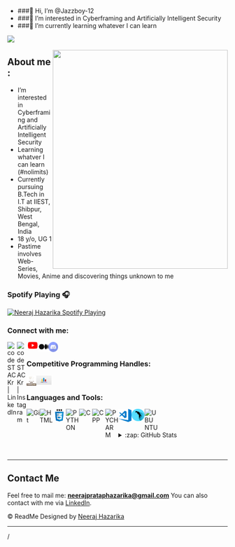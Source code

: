 - ###👋 Hi, I’m @Jazzboy-12
- ###👀 I’m interested in Cyberframing and Artificially Intelligent Security
- ###🌱 I’m currently learning whatever I can learn 
<p align="left"> <img src="https://komarev.com/ghpvc/?username=Jazzboy-12&label=Profile%20views&color=0e75b6&style=flat" /> </p>

<img align='right' src='https://github.com/Jazzboy-12/Readme-edit/blob/main/github%20readme/youtube-video-gif%20(1).gif' width='400' height="500">

## About me :

-  I’m interested in Cyberframing and Artificially Intelligent Security
-  Learning whatver I can learn (#nolimits)
-  Currently pursuing B.Tech in I.T at IIEST, Shibpur, West Bengal, India
-  18 y/o, UG 1
-  Pastime involves Web-Series, Movies, Anime and discovering things unknown to me


### Spotify Playing 🎧

[<img src="https://now-playing-codeSTACKr.vercel.app/api/spotify-playing" alt="Neeraj Hazarika Spotify Playing" width="350" />](https://open.spotify.com/user/npn02zhsn7pnuw4x7bxcemda)

### Connect with me:

[<img align="left" alt="codeSTACKr | LinkedIn" width="22px" src="https://cdn.jsdelivr.net/npm/simple-icons@v3/icons/linkedin.svg" />][linkedin]
[<img align="left" alt="codeSTACKr | Instagram" width="22px" src="https://cdn.jsdelivr.net/npm/simple-icons@v3/icons/instagram.svg" />][instagram]
[<img align="left" alt="codeSTACKr | Instagram" width="28px" src="https://github.com/NeerajHazarika/NeerajHazarika/blob/main/github%20readme/youtube.png" />](https://www.youtube.com/channel/UCm3kdMpKOxLVJftVJu26heg)
[<img align="left" alt="codeSTACKr | Instagram" width="22px" src="https://github.com/NeerajHazarika/NeerajHazarika/blob/main/github%20readme/medium.png" />](https://neerajprataphazarika.medium.com/)
[<img align="left" alt="codeSTACKr | Instagram" width="22px" src="https://github.com/NeerajHazarika/NeerajHazarika/blob/main/github%20readme/discord.png" />](https://discord.gg/4mE9yshaTD)

<br />

### Competitive Programming Handles:

[<img align="left" alt="codechef handle" width="22px" src="https://github.com/NeerajHazarika/NeerajHazarika/blob/main/github%20readme/codechef.png" />][codechef]
[<img align="left" alt="Codeforces" width="35px" src="https://github.com/NeerajHazarika/NeerajHazarika/blob/main/github%20readme/Code%20Forces.jpg" />][codeforces]

<br />

### Languages and Tools: 

[<img align="left" alt="Git" width="30px" src="https://github.com/sahilsingh2402/sahilsingh2402/blob/main/files_ss2402/git.svg" />](https://git-scm.com/)

[<img align="left" alt="HTML" width="30px" src="https://github.com/sahilsingh2402/sahilsingh2402/blob/main/files_ss2402/html.svg" />](https://html.com/)

[<img align="left" alt="CSS" width="30px" src="https://github.com/NeerajHazarika/NeerajHazarika/blob/main/github%20readme/css.png" />](https://www.w3schools.com/css/)

[<img align="left" alt="PYTHON" width="30px" src="https://github.com/sahilsingh2402/sahilsingh2402/blob/main/files_ss2402/python.svg" />](https://www.python.org/)

[<img align="left" alt="C" width="30px" src="https://github.com/sahilsingh2402/sahilsingh2402/blob/main/files_ss2402/c-original.svg" />](https://www.cprogramming.com/)

[<img align="left" alt="CPP" width="30px" src="https://github.com/sahilsingh2402/sahilsingh2402/blob/main/files_ss2402/cpp.svg" />](https://www.cplusplus.com/)

[<img align="left" alt="PYCHARM" width="30px" src="https://github.com/sahilsingh2402/sahilsingh2402/blob/main/files_ss2402/pycharm.svg" />](https://www.jetbrains.com/pycharm/)

[<img align="left" alt="VSCODE" width="30px" src="https://raw.githubusercontent.com/github/explore/80688e429a7d4ef2fca1e82350fe8e3517d3494d/topics/visual-studio-code/visual-studio-code.png" />](https://code.visualstudio.com/)

[<img align="left" alt="PARROT OS" width="30px" src="https://github.com/NeerajHazarika/NeerajHazarika/blob/main/github%20readme/parrotos.png" />](https://www.parrotsec.org/)

[<img align="left" alt="UBUNTU" width="30px" src="https://github.com/sahilsingh2402/sahilsingh2402/blob/main/files_ss2402/ubuntu.svg" />](https://ubuntu.com/)

<br />
<br />
<br />

<details>
  <summary>:zap: GitHub Stats</summary>
  <br />
  <p><img align="left" src="https://github-readme-stats.vercel.app/api/top-langs?username=NeerajHazarika&show_icons=true&locale=en&layout=compact" alt="neeraj" /></p>
  <br />
  <br />
  <br />
  <br />
  <br />
  <br />
  <p>&nbsp;<img align="center" src="https://github-readme-stats.vercel.app/api?username=NeerajHazarika&show_icons=true&locale=en" alt="neeraj" /></p>
</details>

<br />
<br />

---
## Contact Me 
Feel free to mail me: **neerajprataphazarika@gmail.com**
You can also contact with me via [LinkedIn](https://www.linkedin.com/in/neeraj-pratap-hazarika-8800301b8/).

:copyright: ReadMe Designed by [Neeraj Hazarika](https://www.instagram.com/neerajhazarika_/)

---

[instagram]: https://www.instagram.com/neerajhazarika_/
[linkedin]: https://www.linkedin.com/in/neeraj-pratap-hazarika-8800301b8/
[codechef]: https://www.codechef.com/users/neerajhazarika
[codeforces]: https://codeforces.com/profile/NeerajHazarika
/

<!---
Jazzboy-12/Jazzboy-12 is a ✨ special ✨ repository because its `README.md` (this file) appears on your GitHub profile.
You can click the Preview link to take a look at your changes.
--->
